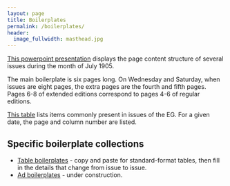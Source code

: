 ```yaml
---
layout: page
title: Boilerplates
permalink: /boilerplates/
header:
  image_fullwidth: masthead.jpg
---
```


[This powerpoint presentation](https://docs.google.com/presentation/d/1vMoj-5ktfUAsfXrEbQJqy8vSsKhYiVyGVIZZqefrJW0/edit?authuser=0) displays the page content structure of several issues during the month of July 1905.

The main boilerplate is six pages long. On Wednesday and Saturday, when issues are eight pages, the extra pages are the fourth and fifth pages. Pages 6-8 of extended editions correspond to pages 4-6 of regular editions.

[This table](https://docs.google.com/spreadsheets/d/118Zv13fpHfm67i1k0Sm79OThV4ApD-d1iccvrpw1iYU/edit?authuser=0) lists items commonly present in issues of the EG. For a given date, the page and column number are listed.

## Specific boilerplate collections

- [Table boilerplates](https://github.com/dig-eg-gaz/boilerplates) - copy and paste for standard-format tables, then fill in the details that change from issue to issue.
- [Ad boilerplates](https://github.com/dig-eg-gaz/advertisements) - under construction.
